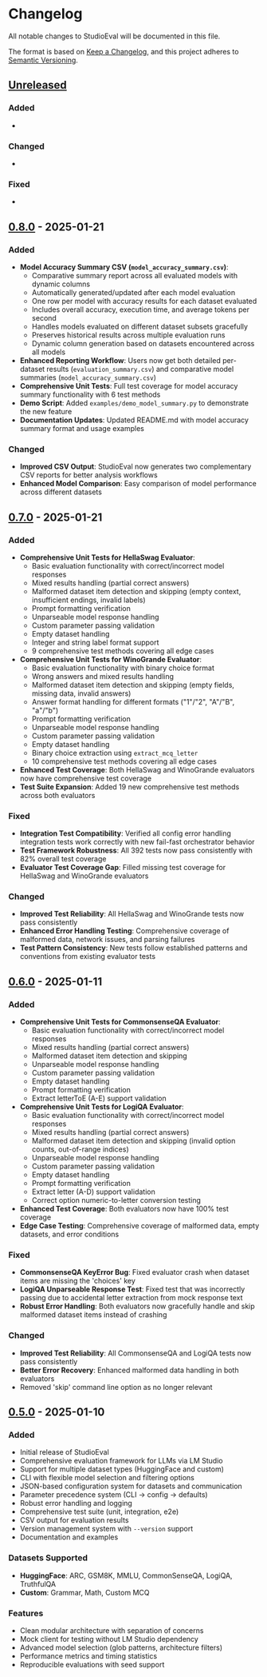 # Changelog

All notable changes to StudioEval will be documented in this file.

The format is based on [Keep a Changelog](https://keepachangelog.com/en/1.0.0/),
and this project adheres to [Semantic Versioning](https://semver.org/spec/v2.0.0.html).

## [Unreleased]

### Added
- 

### Changed
- 

### Fixed
- 

## [0.8.0] - 2025-01-21

### Added
- **Model Accuracy Summary CSV (`model_accuracy_summary.csv`)**:
  - Comparative summary report across all evaluated models with dynamic columns
  - Automatically generated/updated after each model evaluation  
  - One row per model with accuracy results for each dataset evaluated
  - Includes overall accuracy, execution time, and average tokens per second
  - Handles models evaluated on different dataset subsets gracefully
  - Preserves historical results across multiple evaluation runs
  - Dynamic column generation based on datasets encountered across all models
- **Enhanced Reporting Workflow**: Users now get both detailed per-dataset results (`evaluation_summary.csv`) and comparative model summaries (`model_accuracy_summary.csv`)
- **Comprehensive Unit Tests**: Full test coverage for model accuracy summary functionality with 6 test methods
- **Demo Script**: Added `examples/demo_model_summary.py` to demonstrate the new feature
- **Documentation Updates**: Updated README.md with model accuracy summary format and usage examples

### Changed
- **Improved CSV Output**: StudioEval now generates two complementary CSV reports for better analysis workflows
- **Enhanced Model Comparison**: Easy comparison of model performance across different datasets

## [0.7.0] - 2025-01-21

### Added
- **Comprehensive Unit Tests for HellaSwag Evaluator**:
  - Basic evaluation functionality with correct/incorrect model responses  
  - Mixed results handling (partial correct answers)
  - Malformed dataset item detection and skipping (empty context, insufficient endings, invalid labels)
  - Prompt formatting verification
  - Unparseable model response handling
  - Custom parameter passing validation
  - Empty dataset handling
  - Integer and string label format support
  - 9 comprehensive test methods covering all edge cases
- **Comprehensive Unit Tests for WinoGrande Evaluator**:
  - Basic evaluation functionality with binary choice format
  - Wrong answers and mixed results handling
  - Malformed dataset item detection and skipping (empty fields, missing data, invalid answers)
  - Answer format handling for different formats ("1"/"2", "A"/"B", "a"/"b")
  - Prompt formatting verification
  - Unparseable model response handling
  - Custom parameter passing validation
  - Empty dataset handling
  - Binary choice extraction using `extract_mcq_letter`
  - 10 comprehensive test methods covering all edge cases
- **Enhanced Test Coverage**: Both HellaSwag and WinoGrande evaluators now have comprehensive test coverage
- **Test Suite Expansion**: Added 19 new comprehensive test methods across both evaluators

### Fixed
- **Integration Test Compatibility**: Verified all config error handling integration tests work correctly with new fail-fast orchestrator behavior
- **Test Framework Robustness**: All 392 tests now pass consistently with 82% overall test coverage
- **Evaluator Test Coverage Gap**: Filled missing test coverage for HellaSwag and WinoGrande evaluators

### Changed
- **Improved Test Reliability**: All HellaSwag and WinoGrande tests now pass consistently
- **Enhanced Error Handling Testing**: Comprehensive coverage of malformed data, network issues, and parsing failures
- **Test Pattern Consistency**: New tests follow established patterns and conventions from existing evaluator tests

## [0.6.0] - 2025-01-11

### Added
- **Comprehensive Unit Tests for CommonsenseQA Evaluator**:
  - Basic evaluation functionality with correct/incorrect model responses
  - Mixed results handling (partial correct answers)
  - Malformed dataset item detection and skipping
  - Unparseable model response handling
  - Custom parameter passing validation
  - Empty dataset handling
  - Prompt formatting verification
  - Extract letterToE (A-E) support validation
- **Comprehensive Unit Tests for LogiQA Evaluator**:
  - Basic evaluation functionality with correct/incorrect model responses
  - Mixed results handling (partial correct answers)
  - Malformed dataset item detection and skipping (invalid option counts, out-of-range indices)
  - Unparseable model response handling
  - Custom parameter passing validation
  - Empty dataset handling
  - Prompt formatting verification
  - Extract letter (A-D) support validation
  - Correct option numeric-to-letter conversion testing
- **Enhanced Test Coverage**: Both evaluators now have 100% test coverage
- **Edge Case Testing**: Comprehensive coverage of malformed data, empty datasets, and error conditions

### Fixed
- **CommonsenseQA KeyError Bug**: Fixed evaluator crash when dataset items are missing the 'choices' key
- **LogiQA Unparseable Response Test**: Fixed test that was incorrectly passing due to accidental letter extraction from mock response text
- **Robust Error Handling**: Both evaluators now gracefully handle and skip malformed dataset items instead of crashing

### Changed
- **Improved Test Reliability**: All CommonsenseQA and LogiQA tests now pass consistently
- **Better Error Recovery**: Enhanced malformed data handling in both evaluators
- Removed 'skip' command line option as no longer relevant

## [0.5.0] - 2025-01-10

### Added
- Initial release of StudioEval
- Comprehensive evaluation framework for LLMs via LM Studio
- Support for multiple dataset types (HuggingFace and custom)
- CLI with flexible model selection and filtering options
- JSON-based configuration system for datasets and communication
- Parameter precedence system (CLI → config → defaults)
- Robust error handling and logging
- Comprehensive test suite (unit, integration, e2e)
- CSV output for evaluation results
- Version management system with `--version` support
- Documentation and examples

### Datasets Supported
- **HuggingFace**: ARC, GSM8K, MMLU, CommonSenseQA, LogiQA, TruthfulQA
- **Custom**: Grammar, Math, Custom MCQ

### Features
- Clean modular architecture with separation of concerns
- Mock client for testing without LM Studio dependency
- Advanced model selection (glob patterns, architecture filters)
- Performance metrics and timing statistics
- Reproducible evaluations with seed support

[Unreleased]: https://github.com/davealaw/StudioEval/compare/v0.8.0...HEAD
[0.8.0]: https://github.com/davealaw/StudioEval/compare/v0.7.0...v0.8.0
[0.7.0]: https://github.com/davealaw/StudioEval/compare/v0.6.0...v0.7.0
[0.6.0]: https://github.com/davealaw/StudioEval/compare/v0.5.0...v0.6.0
[0.5.0]: https://github.com/davealaw/StudioEval/releases/tag/v0.5.0
